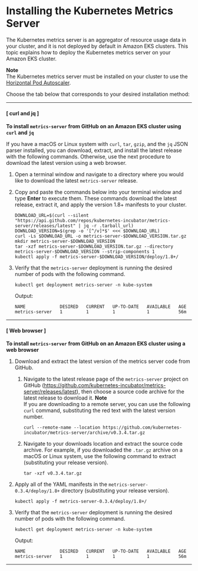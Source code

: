 # Installing the Kubernetes Metrics Server<a name="metrics-server"></a>

The Kubernetes metrics server is an aggregator of resource usage data in your cluster, and it is not deployed by default in Amazon EKS clusters\. This topic explains how to deploy the Kubernetes metrics server on your Amazon EKS cluster\.

**Note**  
The Kubernetes metrics server must be installed on your cluster to use the [Horizontal Pod Autoscaler](https://kubernetes.io/docs/tasks/run-application/horizontal-pod-autoscale/)\.

Choose the tab below that corresponds to your desired installation method:

------
#### [ curl and jq ]

**To install `metrics-server` from GitHub on an Amazon EKS cluster using `curl` and `jq`**

If you have a macOS or Linux system with `curl`, `tar`, `gzip`, and the `jq` JSON parser installed, you can download, extract, and install the latest release with the following commands\. Otherwise, use the next procedure to download the latest version using a web browser\.

1. Open a terminal window and navigate to a directory where you would like to download the latest `metrics-server` release\. 

1. Copy and paste the commands below into your terminal window and type **Enter** to execute them\. These commands download the latest release, extract it, and apply the version 1\.8\+ manifests to your cluster\.

   ```
   DOWNLOAD_URL=$(curl --silent "https://api.github.com/repos/kubernetes-incubator/metrics-server/releases/latest" | jq -r .tarball_url)
   DOWNLOAD_VERSION=$(grep -o '[^/v]*$' <<< $DOWNLOAD_URL)
   curl -Ls $DOWNLOAD_URL -o metrics-server-$DOWNLOAD_VERSION.tar.gz
   mkdir metrics-server-$DOWNLOAD_VERSION
   tar -xzf metrics-server-$DOWNLOAD_VERSION.tar.gz --directory metrics-server-$DOWNLOAD_VERSION --strip-components 1
   kubectl apply -f metrics-server-$DOWNLOAD_VERSION/deploy/1.8+/
   ```

1. Verify that the `metrics-server` deployment is running the desired number of pods with the following command\.

   ```
   kubectl get deployment metrics-server -n kube-system
   ```

   Output:

   ```
   NAME             DESIRED   CURRENT   UP-TO-DATE   AVAILABLE   AGE
   metrics-server   1         1         1            1           56m
   ```

------
#### [ Web browser ]

**To install `metrics-server` from GitHub on an Amazon EKS cluster using a web browser**

1. Download and extract the latest version of the metrics server code from GitHub\.

   1. Navigate to the latest release page of the `metrics-server` project on GitHub \([https://github\.com/kubernetes\-incubator/metrics\-server/releases/latest](https://github.com/kubernetes-incubator/metrics-server/releases/latest)\), then choose a source code archive for the latest release to download it\.
**Note**  
If you are downloading to a remote server, you can use the following `curl` command, substituting the red text with the latest version number\.  

      ```
      curl --remote-name --location https://github.com/kubernetes-incubator/metrics-server/archive/v0.3.4.tar.gz
      ```

   1. Navigate to your downloads location and extract the source code archive\. For example, if you downloaded the `.tar.gz` archive on a macOS or Linux system, use the following command to extract \(substituting your release version\)\. 

      ```
      tar -xzf v0.3.4.tar.gz
      ```

1. Apply all of the YAML manifests in the `metrics-server-0.3.4/deploy/1.8+` directory \(substituting your release version\)\.

   ```
   kubectl apply -f metrics-server-0.3.4/deploy/1.8+/
   ```

1. Verify that the `metrics-server` deployment is running the desired number of pods with the following command\.

   ```
   kubectl get deployment metrics-server -n kube-system
   ```

   Output:

   ```
   NAME             DESIRED   CURRENT   UP-TO-DATE   AVAILABLE   AGE
   metrics-server   1         1         1            1           56m
   ```

------